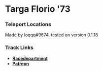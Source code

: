 # Targa Florio '73

### Teleport Locations
Made by loqqq#9674, tested on version 0.1.18

### Track Links
- **[Racedepartment](https://www.racedepartment.com/downloads/targa-florio-73-alpha.23298/)**
- **[Patreon](https://www.patreon.com/abulzz)**
